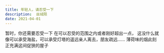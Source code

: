 ```yaml
---
title: 年轻人，请忍受一下
description:  丝绒陨
date: 2021-04-01
---
```


暂时，你还需要忍受一下
在可以忍受的范围之内或者刚好超出一点，
这没什么就像可以承受海盐，可以承受灯塔的遥远亲人离去，朋友疏远……
薄荷味的烟此刻正充满这间促狭的屋子


